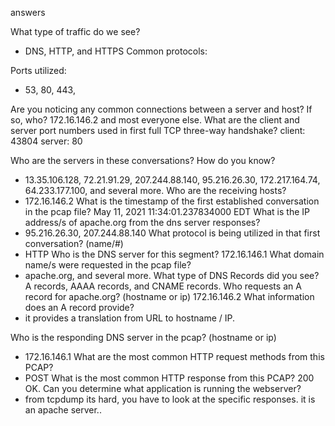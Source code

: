 answers

What type of traffic do we see? 
- DNS, HTTP, and HTTPS
Common protocols:

Ports utilized:
- 53, 80, 443,

Are you noticing any common connections between a server and host? If so, who? 
172.16.146.2 and most everyone else.
What are the client and server port numbers used in first full TCP three-way handshake?
client: 43804
server: 80

Who are the servers in these conversations? How do you know?
- 13.35.106.128, 72.21.91.29, 207.244.88.140, 95.216.26.30, 172.217.164.74, 64.233.177.100, and several more.
Who are the receiving hosts?
- 172.16.146.2
What is the timestamp of the first established conversation in the pcap file?
May 11, 2021 11:34:01.237834000 EDT
What is the IP address/s of apache.org from the dns server responses?
- 95.216.26.30, 207.244.88.140 
What protocol is being utilized in that first conversation? (name/#)
- HTTP
Who is the DNS server for this segment?
172.16.146.1
What domain name/s were requested in the pcap file?
- apache.org,  and several more.
What type of DNS Records did you see?
A records, AAAA records, and CNAME records.
Who requests an A record for apache.org? (hostname or ip)
  172.16.146.2
What information does an A record provide?
- it provides a translation from URL to hostname / IP.  
  
Who is the responding DNS server in the pcap? (hostname or ip)  
- 172.16.146.1
What are the most common HTTP request methods from this PCAP?
- POST 
What is the most common HTTP response from this PCAP?
200 OK.
Can you determine what application is running the webserver? 
- from tcpdump its hard, you have to look at the specific responses. it is an apache server..


